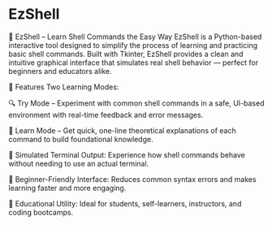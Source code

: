 # EzShell
🐚 EzShell – Learn Shell Commands the Easy Way EzShell is a Python-based interactive tool designed to simplify the process of learning and practicing basic shell commands. Built with Tkinter, EzShell provides a clean and intuitive graphical interface that simulates real shell behavior — perfect for beginners and educators alike.

🚀 Features
Two Learning Modes:

🔍 Try Mode – Experiment with common shell commands in a safe, UI-based environment with real-time feedback and error messages.

📘 Learn Mode – Get quick, one-line theoretical explanations of each command to build foundational knowledge.

💬 Simulated Terminal Output: Experience how shell commands behave without needing to use an actual terminal.

🧠 Beginner-Friendly Interface: Reduces common syntax errors and makes learning faster and more engaging.

🎯 Educational Utility: Ideal for students, self-learners, instructors, and coding bootcamps.
